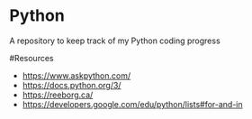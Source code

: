 # Python
A repository to keep track of my Python coding progress

#Resources
* https://www.askpython.com/
* https://docs.python.org/3/
* https://reeborg.ca/
* https://developers.google.com/edu/python/lists#for-and-in
